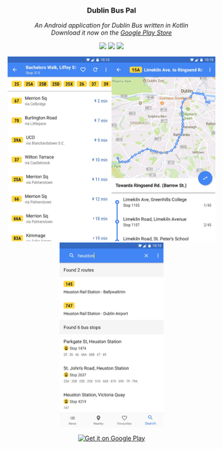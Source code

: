 <h3 align="center">
  Dublin Bus Pal
</h3>

<p align="center">
  <i>An Android application for Dublin Bus written in Kotlin<br/>Download it now on the <a href="https://play.google.com/store/apps/details?id=ie.dublinbuspal.android">Google Play Store</a></i>
</p>

<p align="center">
  <a href="https://play.google.com/store/apps/details?id=ie.dublinbuspal.android"><img src="https://img.shields.io/badge/version-2.1.6-lightgrey.svg?style=shield"></a>
  <a href="https://circleci.com/gh/conor-ob/dublin-bus-pal/tree/master"><img src="https://circleci.com/gh/conor-ob/dublin-bus-pal/tree/master.svg?style=shield"></a>
  <a href="https://www.gnu.org/licenses/gpl-3.0"><img src="https://img.shields.io/badge/license-GPL%20v3-blue.svg?style=shield"></a>
</p>

<p align="center">
  <img width="240" src="store/assets/scr3.jpg"><img width="240" src="store/assets/scr5.jpg"><img width="240" src="store/assets/scr4.jpg">
</p>

<p align="center">
    <a href='https://play.google.com/store/apps/details?id=ie.dublinbuspal.android&pcampaignid=MKT-Other-global-all-co-prtnr-py-PartBadge-Mar2515-1'><img alt='Get it on Google Play' src='https://play.google.com/intl/en_us/badges/images/generic/en_badge_web_generic.png' width="25%"/></a>
</p>

